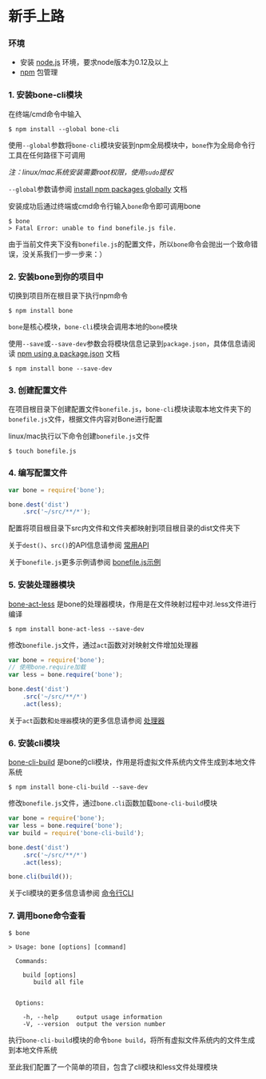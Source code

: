新手上路
======

### 环境

+ 安装 [node.js](https://nodejs.org) 环境，要求node版本为0.12及以上
+ [npm](https://www.npmjs.com/) 包管理

### 1. 安装bone-cli模块

在终端/cmd命令中输入

```shell
$ npm install --global bone-cli
```

使用`--global`参数将`bone-cli`模块安装到npm全局模块中，`bone`作为全局命令行工具在任何路径下可调用

*注：linux/mac系统安装需要root权限，使用`sudo`提权*

`--global`参数请参阅 [install npm packages globally](https://docs.npmjs.com/getting-started/installing-npm-packages-globally) 文档

安装成功后通过终端或cmd命令行输入`bone`命令即可调用bone

```shell
$ bone
> Fatal Error: unable to find bonefile.js file.
```

由于当前文件夹下没有`bonefile.js`的配置文件，所以`bone`命令会抛出一个致命错误，没关系我们一步一步来：）

### 2. 安装bone到你的项目中

切换到项目所在根目录下执行npm命令

```shell
$ npm install bone
```

`bone`是核心模块，`bone-cli`模块会调用本地的`bone`模块

使用`--save`或`--save-dev`参数会将模块信息记录到`package.json`，具体信息请阅读 [npm using a package.json](https://docs.npmjs.com/getting-started/using-a-package.json) 文档

```shell
$ npm install bone --save-dev
```

### 3. 创建配置文件

在项目根目录下创建配置文件`bonefile.js`，`bone-cli`模块读取本地文件夹下的`bonefile.js`文件，根据文件内容对Bone进行配置

linux/mac执行以下命令创建`bonefile.js`文件

```shell
$ touch bonefile.js
```

### 4. 编写配置文件

```javascript
var bone = require('bone');

bone.dest('dist')
    .src('~/src/**/*');
```

配置将项目根目录下src内文件和文件夹都映射到项目根目录的dist文件夹下

关于`dest()`、`src()`的API信息请参阅 [常用API](./api.html)

关于`bonefile.js`更多示例请参阅 [bonefile.js示例](./example.html)

### 5. 安装处理器模块

[bone-act-less]() 是bone的处理器模块，作用是在文件映射过程中对.less文件进行编译

```shell
$ npm install bone-act-less --save-dev
```

修改`bonefile.js`文件，通过`act`函数对对映射文件增加处理器

```javascript
var bone = require('bone');
// 使用bone.require加载
var less = bone.require('bone');

bone.dest('dist')
    .src('~/src/**/*')
    .act(less);
```

关于`act`函数和`处理器`模块的更多信息请参阅 [处理器](./plugins.html)

### 6. 安装cli模块

[bone-cli-build](https://github.com/wyicwx/bone-cli-build) 是bone的cli模块，作用是将虚拟文件系统内文件生成到本地文件系统

```shell
$ npm install bone-cli-build --save-dev
```

修改`bonefile.js`文件，通过`bone.cli`函数加载`bone-cli-build`模块

```javascript
var bone = require('bone');
var less = bone.require('bone');
var build = require('bone-cli-build');

bone.dest('dist')
    .src('~/src/**/*')
    .act(less);

bone.cli(build());
```

关于cli模块的更多信息请参阅 [命令行CLI](./cli.html)

### 7. 调用bone命令查看
```shell
$ bone

> Usage: bone [options] [command]

  Commands:

    build [options] 
       build all file
    

  Options:

    -h, --help     output usage information
    -V, --version  output the version number

```

执行`bone-cli-build`模块的命令`bone build`，将所有虚拟文件系统内的文件生成到本地文件系统

至此我们配置了一个简单的项目，包含了cli模块和less文件处理模块